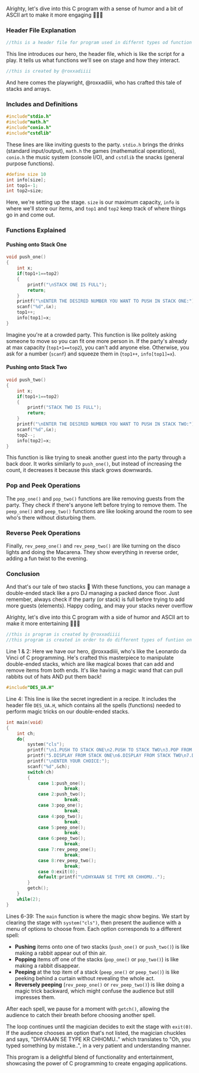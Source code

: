 Alrighty, let's dive into this C program with a sense of humor and a bit of ASCII art to make it more engaging 🚀👨‍💻

### Header File Explanation

```c
//this is a header file for program used in differnt types od function in double ended stack using array
```

This line introduces our hero, the header file, which is like the script for a play. It tells us what functions we'll see on stage and how they interact.

```c
//this is created by @roxxadiiii
```

And here comes the playwright, @roxxadiiii, who has crafted this tale of stacks and arrays.

### Includes and Definitions

```c
#include"stdio.h"
#include"math.h"
#include"conio.h"
#include"cstdlib"
```

These lines are like inviting guests to the party. `stdio.h` brings the drinks (standard input/output), `math.h` the games (mathematical operations), `conio.h` the music system (console I/O), and `cstdlib` the snacks (general purpose functions).

```c
#define size 10
int info[size];
int top1=-1;
int top2=size;
```

Here, we're setting up the stage. `size` is our maximum capacity, `info` is where we'll store our items, and `top1` and `top2` keep track of where things go in and come out.

### Functions Explained

#### Pushing onto Stack One

```c
void push_one()
{
    int x;
    if(top1+1==top2)
    {
        printf("\nSTACK ONE IS FULL");
        return;
    }
    printf("\nENTER THE DESIRED NUMBER YOU WANT TO PUSH IN STACK ONE:");
    scanf("%d",&x);
    top1++;
    info[top1]=x;
}
```

Imagine you're at a crowded party. This function is like politely asking someone to move so you can fit one more person in. If the party's already at max capacity (`top1+1==top2`), you can't add anyone else. Otherwise, you ask for a number (`scanf`) and squeeze them in (`top1++`, `info[top1]=x`).

#### Pushing onto Stack Two

```c
void push_two()
{
    int x;
    if(top1+1==top2)
    {
        printf("STACK TWO IS FULL");
        return;
    }
    printf("\nENTER THE DESIRED NUMBER YOU WANT TO PUSH IN STACK TWO:");
    scanf("%d",&x);
    top2--;
    info[top2]=x;
}
```

This function is like trying to sneak another guest into the party through a back door. It works similarly to `push_one()`, but instead of increasing the count, it decreases it because this stack grows downwards.

### Pop and Peek Operations

The `pop_one()` and `pop_two()` functions are like removing guests from the party. They check if there's anyone left before trying to remove them. The `peep_one()` and `peep_two()` functions are like looking around the room to see who's there without disturbing them.

### Reverse Peek Operations

Finally, `rev_peep_one()` and `rev_peep_two()` are like turning on the disco lights and doing the Macarena. They show everything in reverse order, adding a fun twist to the evening.

### Conclusion

And that's our tale of two stacks 🎉 With these functions, you can manage a double-ended stack like a pro DJ managing a packed dance floor. Just remember, always check if the party (or stack) is full before trying to add more guests (elements). Happy coding, and may your stacks never overflow

Alrighty, let's dive into this C program with a side of humor and ASCII art to make it more entertaining 🚀👨‍💻

```c
//this is program is created by @roxxadiiii
//this program is created in order to do different types of funtion on doble ended stack
```

Line 1 & 2: Here we have our hero, @roxxadiiii, who's like the Leonardo da Vinci of C programming. He's crafted this masterpiece to manipulate double-ended stacks, which are like magical boxes that can add and remove items from both ends. It's like having a magic wand that can pull rabbits out of hats AND put them back!

```c
#include"DES_UA.H"
```

Line 4: This line is like the secret ingredient in a recipe. It includes the header file `DES_UA.H`, which contains all the spells (functions) needed to perform magic tricks on our double-ended stacks.

```c
int main(void)
{
    int ch;
    do{
        system("cls");
        printf("\n1.PUSH TO STACK ONE\n2.PUSH TO STACK TWO\n3.POP FROM STACK ONE\n4.POP FROM STACK TWO\n");
        printf("5.DISPLAY FROM STACK ONE\n6.DISPLAY FROM STACK TWO\n7.DISPLAY REVERSLY FROM STACK ONE\n8.DISPLAY REVERSLY FROM STACK TWO\n0.EXIT");
        printf("\nENTER YOUR CHOICE:");
        scanf("%d",&ch);
        switch(ch)
        {
            case 1:push_one();
                      break;
            case 2:push_two();
                      break;
            case 3:pop_one();
                      break;
            case 4:pop_two();
                      break;
            case 5:peep_one();
                      break;
            case 6:peep_two();
                      break;
            case 7:rev_peep_one();
                      break;
            case 8:rev_peep_two();
                      break;
            case 0:exit(0);
            default:printf("\nDHYAAAN SE TYPE KR CHHOMU..");
        }
        getch();
    }
    while(2);
}
```

Lines 6-39: The `main` function is where the magic show begins. We start by clearing the stage with `system("cls")`, then present the audience with a menu of options to choose from. Each option corresponds to a different spell:

-   **Pushing** items onto one of two stacks (`push_one()` or `push_two()`) is like making a rabbit appear out of thin air.
-   **Popping** items off one of the stacks (`pop_one()` or `pop_two()`) is like making a rabbit disappear.
-   **Peeping** at the top item of a stack (`peep_one()` or `peep_two()`) is like peeking behind a curtain without revealing the whole act.
-   **Reversely peeping** (`rev_peep_one()` or `rev_peep_two()`) is like doing a magic trick backward, which might confuse the audience but still impresses them.

After each spell, we pause for a moment with `getch()`, allowing the audience to catch their breath before choosing another spell.

The loop continues until the magician decides to exit the stage with `exit(0)`. If the audience chooses an option that's not listed, the magician chuckles and says, "DHYAAAN SE TYPE KR CHHOMU.." which translates to "Oh, you typed something by mistake..", in a very patient and understanding manner.

This program is a delightful blend of functionality and entertainment, showcasing the power of C programming to create engaging applications.

